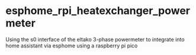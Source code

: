 # esphome_rpi_heatexchanger_powermeter
Using the s0 interface of the eltako 3-phase powermeter to integrate into home assistant via esphome using a raspberry pi pico
